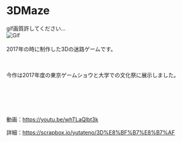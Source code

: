 # 3DMaze
gif画質許してください…<br>
![Gif](https://raw.github.com/wiki/yutateno/3DMaze/3dmaze.gif)
<br><br>
2017年の時に制作した3Dの迷路ゲームです。

<br><br>
今作は2017年度の東京ゲームショウと大学での文化祭に展示しました。

<br><br><br><br>

動画：https://youtu.be/whTLaQlbt3k

詳細：https://scrapbox.io/yutateno/3D%E8%BF%B7%E8%B7%AF
